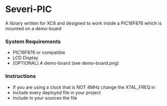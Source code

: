 Severi-PIC
==========

A library written for XC8 and designed to work inside a PIC16F876 which is mounted on a demo-board

<h3>System Requirements</h3>
<ul>
	<li>PIC16F876 or compatible</li>
	<li>LCD Display</li>
	<li>[OPTIONAL] A demo-board (see demo-board.png)</li>
</ul>

<h3>Instructions</h3>
<ul>
	<li>If you are using a clock that is NOT 4MHz change the XTAL_FREQ in <Severi.h></li>
	<li>Include every deployed file in your project</li>
	<li>Include in your sources the file <Severi.h></li>
</ul>